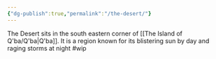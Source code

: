 ```yaml
---
{"dg-publish":true,"permalink":"/the-desert/"}
---
```


The Desert sits in the south eastern corner of [[The Island of Q'ba/Q'ba\|Q'ba]]. It is a region known for its blistering sun by day and raging storms at night
#wip 